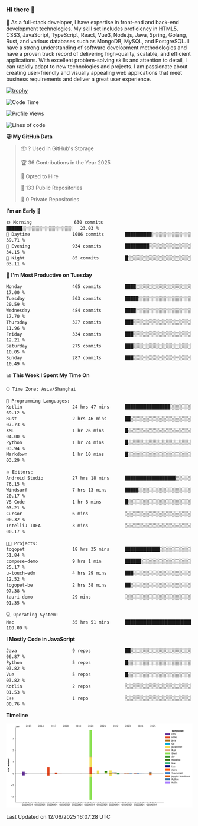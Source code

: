 ### Hi there 👋

🌱 As a full-stack developer, I have expertise in front-end and back-end development technologies. My skill set includes proficiency in HTML5, CSS3, JavaScript, TypeScript, React, Vue3, Node.js, Java, Spring, Golang, Rust, and various databases such as MongoDB, MySQL, and PostgreSQL. I have a strong understanding of software development methodologies and have a proven track record of delivering high-quality, scalable, and efficient applications. With excellent problem-solving skills and attention to detail, I can rapidly adapt to new technologies and projects. I am passionate about creating user-friendly and visually appealing web applications that meet business requirements and deliver a great user experience.

[![trophy](https://github-profile-trophy.vercel.app/?username=elton&rank=SECRET,SSS,SS,S,AAA,AA,A&theme=onedark&no-frame=true&margin-w=10)](https://github.com/ryo-ma/github-profile-trophy)

<!--START_SECTION:waka-->
![Code Time](http://img.shields.io/badge/Code%20Time-1%2C708%20hrs%2037%20mins-blue)

![Profile Views](http://img.shields.io/badge/Profile%20Views-0-blue)

![Lines of code](https://img.shields.io/badge/From%20Hello%20World%20I%27ve%20Written-5.7%20million%20lines%20of%20code-blue)

**🐱 My GitHub Data** 

> 📦 ? Used in GitHub's Storage 
 > 
> 🏆 36 Contributions in the Year 2025
 > 
> 💼 Opted to Hire
 > 
> 📜 133 Public Repositories 
 > 
> 🔑 0 Private Repositories 
 > 
**I'm an Early 🐤** 

```text
🌞 Morning                630 commits         ██████░░░░░░░░░░░░░░░░░░░   23.03 % 
🌆 Daytime                1086 commits        ██████████░░░░░░░░░░░░░░░   39.71 % 
🌃 Evening                934 commits         █████████░░░░░░░░░░░░░░░░   34.15 % 
🌙 Night                  85 commits          █░░░░░░░░░░░░░░░░░░░░░░░░   03.11 % 
```
📅 **I'm Most Productive on Tuesday** 

```text
Monday                   465 commits         ████░░░░░░░░░░░░░░░░░░░░░   17.00 % 
Tuesday                  563 commits         █████░░░░░░░░░░░░░░░░░░░░   20.59 % 
Wednesday                484 commits         ████░░░░░░░░░░░░░░░░░░░░░   17.70 % 
Thursday                 327 commits         ███░░░░░░░░░░░░░░░░░░░░░░   11.96 % 
Friday                   334 commits         ███░░░░░░░░░░░░░░░░░░░░░░   12.21 % 
Saturday                 275 commits         ███░░░░░░░░░░░░░░░░░░░░░░   10.05 % 
Sunday                   287 commits         ███░░░░░░░░░░░░░░░░░░░░░░   10.49 % 
```


📊 **This Week I Spent My Time On** 

```text
🕑︎ Time Zone: Asia/Shanghai

💬 Programming Languages: 
Kotlin                   24 hrs 47 mins      █████████████████░░░░░░░░   69.12 % 
Rust                     2 hrs 46 mins       ██░░░░░░░░░░░░░░░░░░░░░░░   07.73 % 
XML                      1 hr 26 mins        █░░░░░░░░░░░░░░░░░░░░░░░░   04.00 % 
Python                   1 hr 24 mins        █░░░░░░░░░░░░░░░░░░░░░░░░   03.94 % 
Markdown                 1 hr 10 mins        █░░░░░░░░░░░░░░░░░░░░░░░░   03.29 % 

🔥 Editors: 
Android Studio           27 hrs 18 mins      ███████████████████░░░░░░   76.15 % 
Windsurf                 7 hrs 13 mins       █████░░░░░░░░░░░░░░░░░░░░   20.17 % 
VS Code                  1 hr 8 mins         █░░░░░░░░░░░░░░░░░░░░░░░░   03.21 % 
Cursor                   6 mins              ░░░░░░░░░░░░░░░░░░░░░░░░░   00.32 % 
IntelliJ IDEA            3 mins              ░░░░░░░░░░░░░░░░░░░░░░░░░   00.17 % 

🐱‍💻 Projects: 
togopet                  18 hrs 35 mins      █████████████░░░░░░░░░░░░   51.84 % 
compose-demo             9 hrs 1 min         ██████░░░░░░░░░░░░░░░░░░░   25.17 % 
u-touch-edm              4 hrs 29 mins       ███░░░░░░░░░░░░░░░░░░░░░░   12.52 % 
togopet-be               2 hrs 38 mins       ██░░░░░░░░░░░░░░░░░░░░░░░   07.38 % 
tauri-demo               29 mins             ░░░░░░░░░░░░░░░░░░░░░░░░░   01.35 % 

💻 Operating System: 
Mac                      35 hrs 51 mins      █████████████████████████   100.00 % 
```

**I Mostly Code in JavaScript** 

```text
Java                     9 repos             ██░░░░░░░░░░░░░░░░░░░░░░░   06.87 % 
Python                   5 repos             █░░░░░░░░░░░░░░░░░░░░░░░░   03.82 % 
Vue                      5 repos             █░░░░░░░░░░░░░░░░░░░░░░░░   03.82 % 
Kotlin                   2 repos             ░░░░░░░░░░░░░░░░░░░░░░░░░   01.53 % 
C++                      1 repo              ░░░░░░░░░░░░░░░░░░░░░░░░░   00.76 % 
```



**Timeline**

![Lines of Code chart](https://raw.githubusercontent.com/elton/elton/main/assets/bar_graph.png)


 Last Updated on 12/06/2025 16:07:28 UTC
<!--END_SECTION:waka-->

<!--
**elton/elton** is a ✨ _special_ ✨ repository because its `README.md` (this file) appears on your GitHub profile.

Here are some ideas to get you started:

- 🔭 I’m currently working on ...
- 🌱 I’m currently learning ...
- 👯 I’m looking to collaborate on ...
- 🤔 I’m looking for help with ...
- 💬 Ask me about ...
- 📫 How to reach me: ...
- 😄 Pronouns: ...
- ⚡ Fun fact: ...
-->
